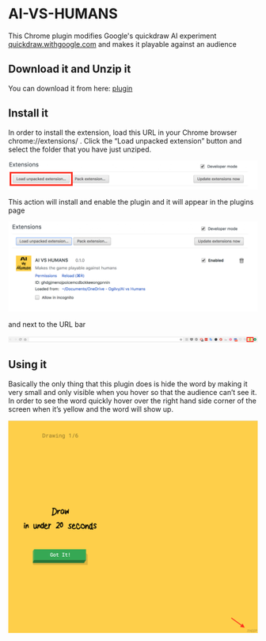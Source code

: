 # AI-VS-HUMANS
This Chrome plugin modifies Google's quickdraw AI experiment [quickdraw.withgoogle.com](https://quickdraw.withgoogle.com/) and makes it playable against an audience

## Download it and Unzip it
You can download it from here: [plugin](https://github.com/manorius/AI-VS-HUMANS/archive/master.zip)

## Install it
In order to install the extension, load this URL in your Chrome browser chrome://extensions/ . Click the “Load unpacked extension” button and select the folder that you have just unziped.

![install extension](https://github.com/manorius/AI-VS-HUMANS/raw/master/instructions/instal_extension.png)

This action will install and enable the plugin and it will appear in the plugins page 

![extension installed](https://raw.githubusercontent.com/manorius/AI-VS-HUMANS/master/instructions/installed_plugin.png)

and next to the URL bar

![image of plugin in the Chrome bar](https://github.com/manorius/AI-VS-HUMANS/raw/master/instructions/chrome_url.png)

## Using it
Basically the only thing that this plugin does is hide the word by making it very small and only visible when you hover so that the audience can’t see it. In order to see the word quickly hover over the right hand side corner of the screen when it’s yellow and the word will show up.

![game screen](https://github.com/manorius/AI-VS-HUMANS/raw/master/instructions/drawit.png)
